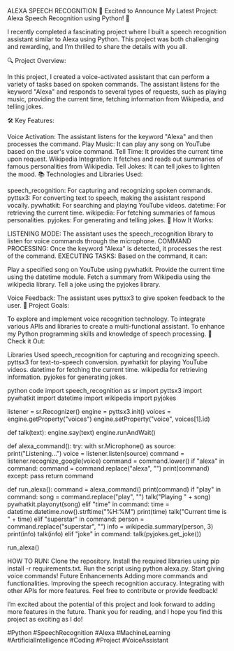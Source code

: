 ALEXA SPEECH RECOGNITION
🚀 Excited to Announce My Latest Project: Alexa Speech Recognition using Python! 🎉

I recently completed a fascinating project where I built a speech recognition assistant similar to Alexa using Python. This project was both challenging and rewarding, and I’m thrilled to share the details with you all.

🔍 Project Overview:

In this project, I created a voice-activated assistant that can perform a variety of tasks based on spoken commands. The assistant listens for the keyword "Alexa" and responds to several types of requests, such as playing music, providing the current time, fetching information from Wikipedia, and telling jokes.

🛠 Key Features:

Voice Activation: 
The assistant listens for the keyword "Alexa" and then processes the command.
Play Music:
It can play any song on YouTube based on the user's voice command.
Tell Time:
It provides the current time upon request.
Wikipedia Integration: 
It fetches and reads out summaries of famous personalities from Wikipedia.
Tell Jokes:
It can tell jokes to lighten the mood.
📚 Technologies and Libraries Used:

speech_recognition: For capturing and recognizing spoken commands.
pyttsx3: For converting text to speech, making the assistant respond vocally.
pywhatkit: For searching and playing YouTube videos.
datetime: For retrieving the current time.
wikipedia: For fetching summaries of famous personalities.
pyjokes: For generating and telling jokes.
🔧 How It Works:

LISTENING MODE: The assistant uses the speech_recognition library to listen for voice commands through the microphone.
COMMAND PROCESSING: Once the keyword "Alexa" is detected, it processes the rest of the command.
EXECUTING TASKS: Based on the command, it can:

Play a specified song on YouTube using pywhatkit.
Provide the current time using the datetime module.
Fetch a summary from Wikipedia using the wikipedia library.
Tell a joke using the pyjokes library.

Voice Feedback: The assistant uses pyttsx3 to give spoken feedback to the user.
🎯 Project Goals:

To explore and implement voice recognition technology.
To integrate various APIs and libraries to create a multi-functional assistant.
To enhance my Python programming skills and knowledge of speech processing.
🔗 Check it Out:

Libraries Used
speech_recognition for capturing and recognizing speech.
pyttsx3 for text-to-speech conversion.
pywhatkit for playing YouTube videos.
datetime for fetching the current time.
wikipedia for retrieving information.
pyjokes for generating jokes.

python code
import speech_recognition as sr
import pyttsx3
import pywhatkit
import datetime
import wikipedia
import pyjokes

listener = sr.Recognizer()
engine = pyttsx3.init()
voices = engine.getProperty("voices")
engine.setProperty("voice", voices[1].id)

def talk(text):
    engine.say(text)
    engine.runAndWait()

def alexa_command():
    try:
        with sr.Microphone() as source:
            print("Listening...")
            voice = listener.listen(source)
            command = listener.recognize_google(voice)
            command = command.lower()
            if "alexa" in command:
                command = command.replace("alexa", "")
                print(command)
    except:
        pass
    return command

def run_alexa():
    command = alexa_command()
    print(command)
    if "play" in command:
        song = command.replace("play", "")
        talk("Playing " + song)
        pywhatkit.playonyt(song)
    elif "time" in command:
        time = datetime.datetime.now().strftime("%H:%M")
        print(time)
        talk("Current time is " + time)
    elif "superstar" in command:
        person = command.replace("superstar", "")
        info = wikipedia.summary(person, 3)
        print(info)
        talk(info)
    elif "joke" in command:
        talk(pyjokes.get_joke())

run_alexa()



        
HOW TO RUN:
Clone the repository.
Install the required libraries using pip install -r requirements.txt.
Run the script using python alexa.py.
Start giving voice commands!
Future Enhancements
Adding more commands and functionalities.
Improving the speech recognition accuracy.
Integrating with other APIs for more features.
Feel free to contribute or provide feedback!

I’m excited about the potential of this project and look forward to adding more features in the future. Thank you for reading, and I hope you find this project as exciting as I do!

#Python #SpeechRecognition #Alexa #MachineLearning #ArtificialIntelligence #Coding #Project #VoiceAssistant

